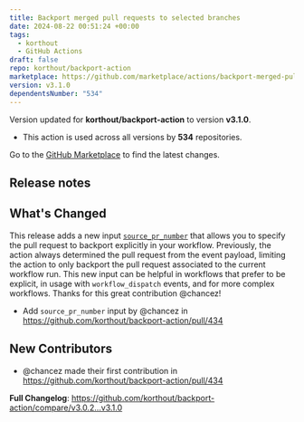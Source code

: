 ```yaml
---
title: Backport merged pull requests to selected branches
date: 2024-08-22 00:51:24 +00:00
tags:
  - korthout
  - GitHub Actions
draft: false
repo: korthout/backport-action
marketplace: https://github.com/marketplace/actions/backport-merged-pull-requests-to-selected-branches
version: v3.1.0
dependentsNumber: "534"
---
```



Version updated for **korthout/backport-action** to version **v3.1.0**.
- This action is used across all versions by **534** repositories.

Go to the [GitHub Marketplace](https://github.com/marketplace/actions/backport-merged-pull-requests-to-selected-branches) to find the latest changes.

## Release notes

## What's Changed
This release adds a new input [`source_pr_number`](https://github.com/korthout/backport-action?tab=readme-ov-file#source_pr_number) that allows you to specify the pull request to backport explicitly in your workflow. Previously, the action always determined the pull request from the event payload, limiting the action to only backport the pull request associated to the current workflow run. This new input can be helpful in workflows that prefer to be explicit, in usage with `workflow_dispatch` events, and for more complex workflows. Thanks for this great contribution @chancez!
* Add `source_pr_number` input by @chancez in https://github.com/korthout/backport-action/pull/434

## New Contributors
* @chancez made their first contribution in https://github.com/korthout/backport-action/pull/434

**Full Changelog**: https://github.com/korthout/backport-action/compare/v3.0.2...v3.1.0
